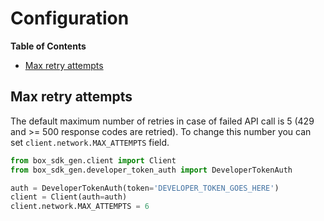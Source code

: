 # Configuration

<!-- START doctoc generated TOC please keep comment here to allow auto update -->
<!-- DON'T EDIT THIS SECTION, INSTEAD RE-RUN doctoc TO UPDATE -->
**Table of Contents**

- [Max retry attempts](#max-retry-attempts)

<!-- END doctoc generated TOC please keep comment here to allow auto update -->

## Max retry attempts

The default maximum number of retries in case of failed API call is 5 (429 and >= 500 response codes are retried).
To change this number you can set `client.network.MAX_ATTEMPTS` field.

```python
from box_sdk_gen.client import Client
from box_sdk_gen.developer_token_auth import DeveloperTokenAuth

auth = DeveloperTokenAuth(token='DEVELOPER_TOKEN_GOES_HERE')
client = Client(auth=auth)
client.network.MAX_ATTEMPTS = 6
```
